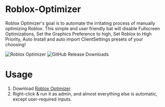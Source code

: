 # Roblox-Optimizer
Roblox Optimizer's goal is to automate the irritating process of manually optimizing Roblox. This simple and user friendly bat will disable Fullscreen Optimizations, Set the Graphics Preference to high, Set Roblox to High Priority, Auto Install and auto import ClientSettings presets of your choosing!

![Roblox Optimizer](https://github.com/user-attachments/assets/2f830344-d62a-4901-86cc-b1559822cb02)
![GitHub Release Downloads](https://img.shields.io/github/downloads/QuakedK/Roblox-Optimizer/total)

# Usage
1. Download [Roblox Optimizer](https://github.com/QuakedK/Roblox-Optimizer/releases/download/RobloxOptimizer/Roblox-Optimizer-V1.6.bat).
2. Right-click & run it as admin, and almost everything else is automatic, except user-required inputs.
